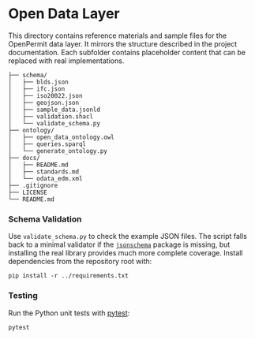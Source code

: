 # Open Data Layer

This directory contains reference materials and sample files for the OpenPermit data layer.
It mirrors the structure described in the project documentation.  Each subfolder
contains placeholder content that can be replaced with real implementations.

```
├── schema/
│   ├── blds.json
│   ├── ifc.json
│   ├── iso20022.json
│   ├── geojson.json
│   ├── sample_data.jsonld
│   ├── validation.shacl
│   └── validate_schema.py
├── ontology/
│   ├── open_data_ontology.owl
│   ├── queries.sparql
│   └── generate_ontology.py
├── docs/
│   ├── README.md
│   ├── standards.md
│   └── odata_edm.xml
├── .gitignore
├── LICENSE
└── README.md
```

### Schema Validation

Use `validate_schema.py` to check the example JSON files. The script falls back
to a minimal validator if the [`jsonschema`](https://pypi.org/project/jsonschema/)
package is missing, but installing the real library provides much more complete
coverage. Install dependencies from the repository root with:

```
pip install -r ../requirements.txt
```

### Testing

Run the Python unit tests with [pytest](https://pytest.org/):

```bash
pytest
```

